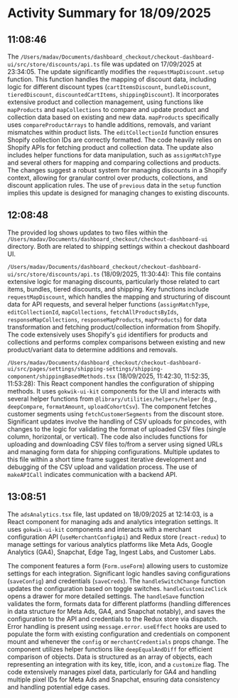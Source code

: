 # Activity Summary for 18/09/2025

## 11:08:46
The `/Users/madav/Documents/dashboard_checkout/checkout-dashboard-ui/src/store/discounts/api.ts` file was updated on 17/09/2025 at 23:34:05.  The update significantly modifies the `requestMapDiscount.setup` function. This function handles the mapping of discount data, including  logic for different discount types (`cartItemsDiscount`, `bundleDiscount`, `tieredDiscount`, `discountedCartItems`, `shippingDiscount`).  It incorporates extensive product and collection management, using functions like `mapProducts` and `mapCollections` to compare and update product and collection data based on existing and new data.  `mapProducts` specifically uses `compareProductArrays` to handle additions, removals, and variant mismatches within product lists. The `editCollectionId` function ensures Shopify collection IDs are correctly formatted.  The code heavily relies on Shopify APIs for fetching product and collection data. The update also includes helper functions for data manipulation, such as `assignMatchType` and several others for mapping and comparing collections and products.  The changes suggest a robust system for managing discounts in a Shopify context, allowing for granular control over products, collections, and discount application rules.  The use of `previous` data in the `setup` function implies this update is designed for managing changes to existing discounts.


## 12:08:48
The provided log shows updates to two files within the `/Users/madav/Documents/dashboard_checkout/checkout-dashboard-ui` directory.  Both are related to shipping settings within a checkout dashboard UI.


`/Users/madav/Documents/dashboard_checkout/checkout-dashboard-ui/src/store/discounts/api.ts` (18/09/2025, 11:30:44): This file contains extensive logic for managing discounts, particularly those related to cart items, bundles, tiered discounts, and shipping.  Key functions include `requestMapDiscount`, which handles the mapping and structuring of discount data for API requests, and several helper functions (`assignMatchType`, `editCollectionId`, `mapCollections`, `fetchAllProductsByIds`, `responseMapCollections`, `responseMapProducts`, `mapProducts`) for data transformation and fetching product/collection information from Shopify. The code extensively uses Shopify's `gid` identifiers for products and collections and performs complex comparisons between existing and new product/variant data to determine additions and removals.

`/Users/madav/Documents/dashboard_checkout/checkout-dashboard-ui/src/pages/settings/shipping-settings/shipping-component/shippingBasedMethods.tsx` (18/09/2025, 11:42:30, 11:52:35, 11:53:28): This React component handles the configuration of shipping methods.  It uses `gokwik-ui-kit` components for the UI and interacts with several helper functions from `@library/utilities/helpers/helper` (e.g., `deepCompare`, `formatAmount`, `uploadCohortCsv`).  The component fetches customer segments using `fetchCustomerSegments` from the discount store.  Significant updates involve the handling of CSV uploads for pincodes, with changes to the logic for validating the format of uploaded CSV files (single column, horizontal, or vertical). The code also includes functions for uploading and downloading CSV files to/from a server using signed URLs and managing form data for shipping configurations.  Multiple updates to this file within a short time frame suggest iterative development and debugging of the CSV upload and validation process.  The use of `makeAPICall` indicates communication with a backend API.


## 13:08:51
The `adsAnalytics.tsx` file, last updated on 18/09/2025 at 12:14:03, is a React component for managing ads and analytics integration settings.  It uses `gokwik-ui-kit` components and interacts with a merchant configuration API (`useMerchantConfigApi`) and Redux store (`react-redux`) to manage settings for various analytics platforms like Meta Ads, Google Analytics (GA4), Snapchat, Edge Tag, Ingest Labs, and Customer Labs.

The component features a form (`Form.useForm`) allowing users to customize settings for each integration.  Significant logic handles saving configurations (`saveConfig`) and credentials (`saveCreds`).  The `handleSwitchChange` function updates the configuration based on toggle switches. `handleCustomizeClick` opens a drawer for more detailed settings.  The `handleSave` function validates the form, formats data for different platforms (handling differences in data structure for Meta Ads, GA4, and Snapchat notably), and saves the configuration to the API and credentials to the Redux store via dispatch.  Error handling is present using `message.error`.  `useEffect` hooks are used to populate the form with existing configuration and credentials on component mount and whenever the `config` or `merchantCredentials` props change.  The component utilizes helper functions like `deepEqualAndDiff` for efficient comparison of objects.  Data is structured as an array of objects, each representing an integration with its key, title, icon, and a `customize` flag.  The code extensively manages pixel data, particularly for GA4 and handling multiple pixel IDs for Meta Ads and Snapchat, ensuring data consistency and handling potential edge cases.
